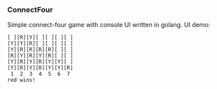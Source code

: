 ### ConnectFour

Simple connect-four game with console UI written in golang. UI demo:

```
[ ][R][Y][ ][ ][ ][ ]
[Y][Y][R][ ][ ][ ][ ]
[Y][R][R][R][R][ ][ ]
[R][Y][R][Y][R][ ][ ]
[Y][R][Y][R][Y][Y][ ]
[Y][R][Y][R][Y][Y][R]
 1  2  3  4  5  6  7
red wins!
```
